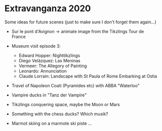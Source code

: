 # Extravanganza 2020

Some ideas for future scenes (just to make sure I don't forget them again...)

- Sur le pont d'Avignon -> animate image from the Tikzlings Tour de France

- Museum visit episode 3: 
  - Edward Hopper: Nighttikzlings
  - Diego Velázquez: Las Meninas 
  - Vermeer: The Allegory of Painting
  - Leonardo: Annunciation
  - Claude Lorrain: Landscape with St Paula of Rome Embarking at Ostia
  
- Travel of Napoleon Coati (Pyramides etc) with ABBA "Waterloo"

- Vampire ducks in "Tanz der Vampire"

- Tikzlings conquering space, maybe the Moon or Mars

- Something with the chess ducks? Which musik?

- Marmot skiing on a marmote ski piste ...
 
